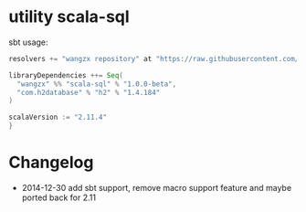 utility scala-sql
=================

sbt usage:
```sbt
resolvers += "wangzx repository" at "https://raw.githubusercontent.com/wangzaixiang/repository/master/"

libraryDependencies ++= Seq(
  "wangzx" %% "scala-sql" % "1.0.0-beta",
  "com.h2database" % "h2" % "1.4.184"
)

scalaVersion := "2.11.4"
}
```

Changelog
=========

* 2014-12-30 add sbt support, remove macro support feature and maybe ported back for 2.11
